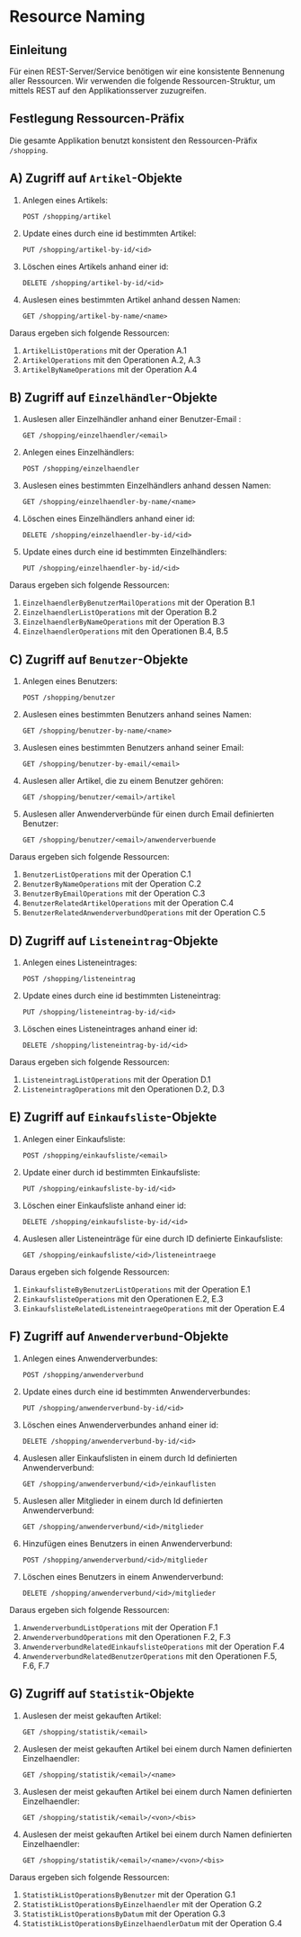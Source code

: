 # Resource Naming

## Einleitung
Für einen REST-Server/Service benötigen wir eine konsistente Bennenung aller Ressourcen.
Wir verwenden die folgende Ressourcen-Struktur, um mittels REST auf den
Applikationsserver zuzugreifen.

## Festlegung Ressourcen-Präfix
Die gesamte Applikation benutzt konsistent den Ressourcen-Präfix `/shopping`.

## A) Zugriff auf `Artikel`-Objekte

1. Anlegen eines Artikels:
    ```
    POST /shopping/artikel
    ```
2. Update eines durch eine id bestimmten Artikel:
    ```
    PUT /shopping/artikel-by-id/<id>
    ```
3. Löschen eines Artikels anhand einer id:
    ```
    DELETE /shopping/artikel-by-id/<id>
    ```
4. Auslesen eines bestimmten Artikel anhand dessen Namen:
    ```
    GET /shopping/artikel-by-name/<name>
    ```

Daraus ergeben sich folgende Ressourcen:
1. `ArtikelListOperations` mit der Operation A.1
2. `ArtikelOperations` mit den Operationen A.2, A.3
3. `ArtikelByNameOperations` mit der Operation A.4


## B) Zugriff auf `Einzelhändler`-Objekte

1. Auslesen aller Einzelhändler anhand einer Benutzer-Email :
    ```
    GET /shopping/einzelhaendler/<email>
    ```
2. Anlegen eines Einzelhändlers:
    ```
    POST /shopping/einzelhaendler
    ```
3. Auslesen eines bestimmten Einzelhändlers anhand dessen Namen:
    ```
    GET /shopping/einzelhaendler-by-name/<name>
    ```
4. Löschen eines Einzelhändlers anhand einer id:
    ```
    DELETE /shopping/einzelhaendler-by-id/<id>
    ```
5. Update eines durch eine id bestimmten Einzelhändlers:    
    ```
    PUT /shopping/einzelhaendler-by-id/<id>
    ```
   
Daraus ergeben sich folgende Ressourcen:
1. `EinzelhaendlerByBenutzerMailOperations` mit der Operation B.1
2. `EinzelhaendlerListOperations` mit der Operation B.2
3. `EinzelhaendlerByNameOperations` mit der Operation B.3
4. `EinzelhaendlerOperations` mit den Operationen B.4, B.5


## C) Zugriff auf `Benutzer`-Objekte


1. Anlegen eines Benutzers:
    ```
    POST /shopping/benutzer
    ```
2. Auslesen eines bestimmten Benutzers anhand seines Namen:
    ```
    GET /shopping/benutzer-by-name/<name>
    ```
3.  Auslesen eines bestimmten Benutzers anhand seiner Email:
    ```
    GET /shopping/benutzer-by-email/<email>
    ```  
4.  Auslesen aller Artikel, die zu einem Benutzer gehören:
    ```
    GET /shopping/benutzer/<email>/artikel
    ```
5. Auslesen aller Anwenderverbünde für einen durch Email definierten Benutzer:
    ```
    GET /shopping/benutzer/<email>/anwenderverbuende
    ```
Daraus ergeben sich folgende Ressourcen:
1. `BenutzerListOperations` mit der Operation C.1
2. `BenutzerByNameOperations` mit der Operation C.2
3. `BenutzerByEmailOperations` mit der Operation C.3
4. `BenutzerRelatedArtikelOperations` mit der Operation C.4
5. `BenutzerRelatedAnwenderverbundOperations` mit der Operation C.5

## D) Zugriff auf `Listeneintrag`-Objekte

1. Anlegen eines Listeneintrages:
    ```
    POST /shopping/listeneintrag
    ```
2. Update eines durch eine id bestimmten Listeneintrag:
    ```
    PUT /shopping/listeneintrag-by-id/<id>
    ```
3. Löschen eines Listeneintrages anhand einer id:
    ```
    DELETE /shopping/listeneintrag-by-id/<id>
    ```
   
Daraus ergeben sich folgende Ressourcen:
1. `ListeneintragListOperations` mit der Operation D.1
2. `ListeneintragOperations` mit den Operationen D.2, D.3


## E) Zugriff auf `Einkaufsliste`-Objekte

1. Anlegen einer Einkaufsliste:
    ```
    POST /shopping/einkaufsliste/<email>
    ```
2. Update einer durch id bestimmten Einkaufsliste:
    ```
    PUT /shopping/einkaufsliste-by-id/<id>
    ```
3. Löschen einer Einkaufsliste anhand einer id:
    ```
    DELETE /shopping/einkaufsliste-by-id/<id>
    ```
4.  Auslesen aller Listeneinträge für eine durch ID definierte Einkaufsliste:
    ```
    GET /shopping/einkaufsliste/<id>/listeneintraege
    ```
    
Daraus ergeben sich folgende Ressourcen:
1. `EinkaufslisteByBenutzerListOperations` mit der Operation E.1
2. `EinkaufslisteOperations` mit den Operationen E.2, E.3
3. `EinkaufslisteRelatedListeneintraegeOperations` mit der Operation E.4

## F) Zugriff auf `Anwenderverbund`-Objekte

1. Anlegen eines Anwenderverbundes:
    ```
    POST /shopping/anwenderverbund
    ```
2. Update eines durch eine id bestimmten Anwenderverbundes:
    ```
    PUT /shopping/anwenderverbund-by-id/<id>
    ```
3. Löschen eines Anwenderverbundes anhand einer id:
    ```
    DELETE /shopping/anwenderverbund-by-id/<id>
    ```
4.  Auslesen aller Einkaufslisten in einem durch Id definierten Anwenderverbund:
    ```
    GET /shopping/anwenderverbund/<id>/einkauflisten
    ```
5.  Auslesen aller Mitglieder in einem durch Id definierten Anwenderverbund:
    ```
    GET /shopping/anwenderverbund/<id>/mitglieder
    ```  
6. Hinzufügen eines Benutzers in einen Anwenderverbund:
    ```
    POST /shopping/anwenderverbund/<id>/mitglieder
    ```
7. Löschen eines Benutzers in einem Anwenderverbund:
    ```
    DELETE /shopping/anwenderverbund/<id>/mitglieder
    ```
Daraus ergeben sich folgende Ressourcen:
1. `AnwenderverbundListOperations` mit der Operation F.1
2. `AnwenderverbundOperations` mit den Operationen F.2, F.3
4. `AnwenderverbundRelatedEinkaufslisteOperations` mit der Operation F.4
5. `AnwenderverbundRelatedBenutzerOperations` mit den Operationen F.5, F.6, F.7


## G) Zugriff auf `Statistik`-Objekte

1. Auslesen der meist gekauften Artikel:
    ```
    GET /shopping/statistik/<email>
    ```
2. Auslesen der meist gekauften Artikel bei einem durch Namen definierten Einzelhaendler:
    ```
    GET /shopping/statistik/<email>/<name>
    ```
3. Auslesen der meist gekauften Artikel bei einem durch Namen definierten Einzelhaendler:
    ```
    GET /shopping/statistik/<email>/<von>/<bis>
    ```
4. Auslesen der meist gekauften Artikel bei einem durch Namen definierten Einzelhaendler:
    ```
    GET /shopping/statistik/<email>/<name>/<von>/<bis>
    ```
   
Daraus ergeben sich folgende Ressourcen:
1. `StatistikListOperationsByBenutzer` mit der Operation G.1
2. `StatistikListOperationsByEinzelhaendler` mit der Operation G.2
3. `StatistikListOperationsByDatum` mit der Operation G.3
4. `StatistikListOperationsByEinzelhaendlerDatum` mit der Operation G.4




